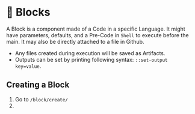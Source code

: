 # 🧊 Blocks

A Block is a component made of a Code in a specific Language. It might have parameters, defaults, and a Pre-Code in `Shell` to execute before the main. It may also be directly attached to a file in Github.&#x20;

* Any files created during execution will be saved as Artifacts.
* Outputs can be set by printing following syntax: `::set-output key=value`.

## Creating a Block

1. Go to `/block/create/`
2.

